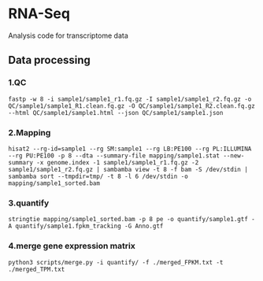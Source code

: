 # RNA-Seq
Analysis code for transcriptome data

## Data processing

### 1.QC

    fastp -w 8 -i sample1/sample1_r1.fq.gz -I sample1/sample1_r2.fq.gz -o QC/sample1/sample1_R1.clean.fq.gz -O QC/sample1/sample1_R2.clean.fq.gz --html QC/sample1/sample1.html --json QC/sample1/sample1.json

### 2.Mapping

    hisat2 --rg-id=sample1 --rg SM:sample1 --rg LB:PE100 --rg PL:ILLUMINA --rg PU:PE100 -p 8 --dta --summary-file mapping/sample1.stat --new-summary -x genome.index -1 sample1/sample1_r1.fq.gz -2 sample1/sample1_r2.fq.gz | sambamba view -t 8 -f bam -S /dev/stdin | sambamba sort --tmpdir=tmp/ -t 8 -l 6 /dev/stdin -o mapping/sample1_sorted.bam

### 3.quantify

    stringtie mapping/sample1_sorted.bam -p 8 pe -o quantify/sample1.gtf -A quantify/sample1.fpkm_tracking -G Anno.gtf

### 4.merge gene expression matrix

    python3 scripts/merge.py -i quantify/ -f ./merged_FPKM.txt -t ./merged_TPM.txt




